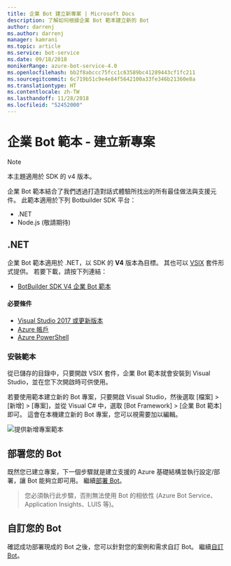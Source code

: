 ```yaml
---
title: 企業 Bot 建立新專案 | Microsoft Docs
description: 了解如何根據企業 Bot 範本建立新的 Bot
author: darrenj
ms.author: darrenj
manager: kamrani
ms.topic: article
ms.service: bot-service
ms.date: 09/18/2018
monikerRange: azure-bot-service-4.0
ms.openlocfilehash: bb2f8abccc75fcc1c63589bc41289443cf1fc211
ms.sourcegitcommit: 6c719b51c9e4e84f5642100a33fe346b21360e8a
ms.translationtype: HT
ms.contentlocale: zh-TW
ms.lasthandoff: 11/28/2018
ms.locfileid: "52452000"
---
```

# <a name="enterprise-bot-template---creating-a-new-project"></a>企業 Bot 範本 - 建立新專案

> [!NOTE]
> 本主題適用於 SDK 的 v4 版本。 

企業 Bot 範本結合了我們透過打造對話式體驗所找出的所有最佳做法與支援元件。 此範本適用於下列 Botbuilder SDK 平台：

- .NET
- Node.js (敬請期待)

## <a name="net"></a>.NET

企業 Bot 範本適用於 .NET，以 SDK 的 **V4** 版本為目標。 其也可以 [VSIX](https://docs.microsoft.com/en-us/visualstudio/extensibility/anatomy-of-a-vsix-package) 套件形式提供。 若要下載，請按下列連結：

- [BotBuilder SDK V4 企業 Bot 範本](https://aka.ms/GetEnterpriseBotTemplate)

#### <a name="prerequisites"></a>必要條件

- [Visual Studio 2017 或更新版本](https://www.visualstudio.com/downloads/)
- [Azure 帳戶](https://azure.microsoft.com/en-us/free/)
- [Azure PowerShell](https://docs.microsoft.com/en-us/powershell/azure/overview?view=azurermps-6.8.1)

### <a name="install-the-template"></a>安裝範本

從已儲存的目錄中，只要開啟 VSIX 套件，企業 Bot 範本就會安裝到 Visual Studio，並在您下次開啟時可供使用。

若要使用範本建立新的 Bot 專案，只要開啟 Visual Studio，然後選取 [檔案] > [新增] > [專案]，並從 Visual C# 中，選取 [Bot Framework] > [企業 Bot 範本] 即可。 這會在本機建立新的 Bot 專案，您可以視需要加以編輯。 

![提供新增專案範本](media/enterprise-template/EnterpriseBot-NewProject.png)

## <a name="deploy-your-bot"></a>部署您的 Bot

既然您已建立專案，下一個步驟就是建立支援的 Azure 基礎結構並執行設定/部署，讓 Bot 能夠立即可用。 繼續[部署 Bot](bot-builder-enterprise-template-deployment.md)。

> 您必須執行此步驟，否則無法使用 Bot 的相依性 (Azure Bot Service、Application Insights、LUIS 等)。

## <a name="customize-your-bot"></a>自訂您的 Bot

確認成功部署現成的 Bot 之後，您可以針對您的案例和需求自訂 Bot。 繼續[自訂 Bot](bot-builder-enterprise-template-customize.md)。
